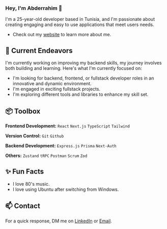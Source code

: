 ### Hey, I'm Abderrahim 👋 

I'm a 25-year-old developer based in Tunisia, and I'm passionate about creating engaging and easy to use applications that meet users needs. 

- Check out my [website](https://rahim-portfolio.vercel.app/) to learn more about me.

## 🔭 Current Endeavors 

I'm currently working on improving my backend skills, my journey involves both building and learning. Here's what I'm currently focused on:

- I'm looking for backend, frontend, or fullstack developer roles in an innovative and dynamic environment.
- I'm engaged in exciting fullstack projects.
- I'm exploring different tools and libraries to enhance my skill set.

## 📦 Toolbox

**Frontend Development:** `React` `Next.js` `TypeScript` `Tailwind`
 
**Version Control:** `Git` `Github`

**Backend Development:** `Express.js` `Prisma` `Next-Auth`

**Others:** `Zustand` `tRPC` `Postman` `Scrum` `Zod`

## ✨ Fun Facts 

- I love 80's music.
- I love using Ubuntu after switching from Windows.

## 📫 Contact

 For a quick response, DM me on [LinkedIn](https://www.linkedin.com/in/abderrahim-guerfi/) or [Email](mailto:abderrahim.guerfii@gmail.com). 
 
